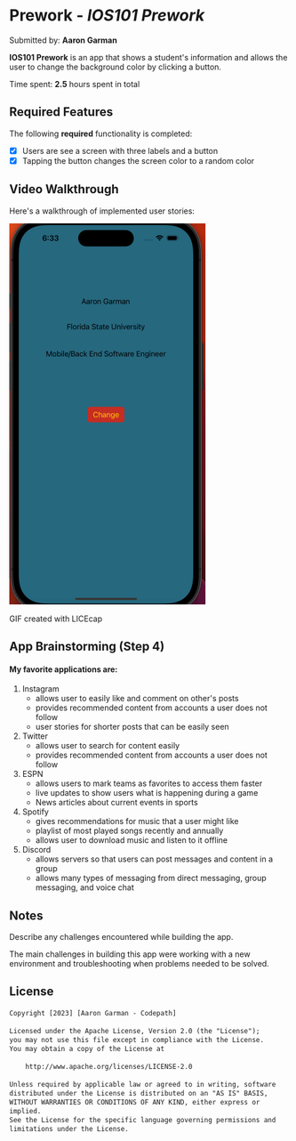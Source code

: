 # Prework - *IOS101 Prework*

Submitted by: **Aaron Garman**

**IOS101 Prework** is an app that shows a student's information and allows the user to change the background color by clicking a button. 

Time spent: **2.5** hours spent in total

## Required Features

The following **required** functionality is completed:

- [X] Users are see a screen with three labels and a button
- [X] Tapping the button changes the screen color to a random color
 
## Video Walkthrough

Here's a walkthrough of implemented user stories:

<img src='iOS Pre Work Gif.gif' title='Walkthrough gif' width='' alt='Video Walkthrough' />

<!-- Replace this with whatever GIF tool you used! -->
GIF created with LICEcap 
<!-- Recommended tools:
[Kap](https://getkap.co/) for macOS
[ScreenToGif](https://www.screentogif.com/) for Windows
[peek](https://github.com/phw/peek) for Linux. -->

## App Brainstorming (Step 4)

#### My favorite applications are:

1. Instagram
   - allows user to easily like and comment on other's posts
   - provides recommended content from accounts a user does not follow
   - user stories for shorter posts that can be easily seen
2. Twitter
   - allows user to search for content easily
   - provides recommended content from accounts a user does not follow
3. ESPN
   - allows users to mark teams as favorites to access them faster
   - live updates to show users what is happening during a game
   - News articles about current events in sports
4. Spotify
   - gives recommendations for music that a user might like
   - playlist of most played songs recently and annually
   - allows user to download music and listen to it offline
5. Discord
   - allows servers so that users can post messages and content in a group
   - allows many types of messaging from direct messaging, group messaging, and voice chat

## Notes

Describe any challenges encountered while building the app.

The main challenges in building this app were working with a new environment and troubleshooting when problems needed to be solved.

## License

    Copyright [2023] [Aaron Garman - Codepath]

    Licensed under the Apache License, Version 2.0 (the "License");
    you may not use this file except in compliance with the License.
    You may obtain a copy of the License at

        http://www.apache.org/licenses/LICENSE-2.0

    Unless required by applicable law or agreed to in writing, software
    distributed under the License is distributed on an "AS IS" BASIS,
    WITHOUT WARRANTIES OR CONDITIONS OF ANY KIND, either express or implied.
    See the License for the specific language governing permissions and
    limitations under the License.
